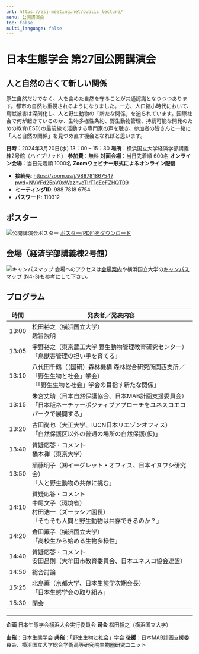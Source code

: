 ```yaml
---
url: https://esj-meeting.net/public_lecture/
menu: 公開講演会
toc: false
multi_language: false
---
```


# 日本生態学会 第27回公開講演会

## 人と自然の古くて新しい関係

原生自然だけでなく、人を含めた自然を守ることが共通認識となりつつあります。都市の自然も重視されるようになりました。一方、人口縮小時代において、鳥獣被害は深刻化し、人と野生動物の「新たな関係」を迫られています。国際社会で何が起きているのか、生物多様性条約、野生動物管理、持続可能な開発のための教育(ESD)の最前線で活動する専門家の声を聴き、参加者の皆さんと一緒に「人と自然の関係」を見つめ直す機会となればと思います。

**日時**：2024年3月20日(水) 13：00 – 15：30
**場所**：横浜国立大学経済学部講義棟2号館（ハイブリッド）
**参加費**：無料
**対面会場**：当日先着順 600名
**オンライン会場**：当日先着順 1000名
**Zoomウェビナー形式によるオンライン配信**:

* **接続先**: <a href="https://zoom.us/j/98878186754?pwd=NVVFd25pV0xWazhvcTIrT1dEeFZHQT09" target="_blank">https://zoom.us/j/98878186754?pwd=NVVFd25pV0xWazhvcTIrT1dEeFZHQT09</a>
* **ミーティングID**: 988 7818 6754
* **パスワード**: 110312

## ポスター

![公開講演会ポスター](https://esj-meeting.net/wp-content/uploads/2024/01/public_lecture.jpg)
[ポスター(PDF)をダウンロード](https://esj-meeting.net/wp-content/uploads/2024/01/public_lecture.pdf)

## 会場（経済学部講義棟2号館）

![キャンパスマップ](https://esj-meeting.net/wp-content/uploads/2024/03/campus_map_ja.jpg)
会場へのアクセスは[会場案内](venue_ja)や横浜国立大学の[キャンパスマップ (N4-3)](https://www.ynu.ac.jp/access/map_campus.html)も参考にして下さい。

## プログラム

| 時間  | 発表者／発表内容                                                                                                              |
| ----- | ----------------------------------------------------------------------------------------------------------------------------- |
| 13:00 | 松田裕之（横浜国立大学）<br>趣旨説明                                                                                          |
| 13:05 | 宇野裕之（東京農工大学 野生動物管理教育研究センター）<br>「鳥獣害管理の担い手を育てる」                                       |
| 13:10 | 八代田千鶴（（国研）森林機構 森林総合研究所関西支所／「野生生物と社会」学会）<br>「「野生生物と社会」学会の目指す新たな関係」 |
| 13:15 | 朱宮丈晴（日本自然保護協会、日本MAB計画支援委員会）<br>「日本版ネーチャーポジティブアプローチをユネスコエコパークで展開する」 |
| 13:20 | 古田尚也（大正大学、IUCN日本リエゾンオフィス）<br>「自然保護区以外の普通の場所の自然保護(仮)」                                |
| 13:40 | 質疑応答・コメント<br>橋本禅（東京大学）                                                                                      |
| 13:50 | 須藤明子（㈱イーグレット・オフィス、日本イヌワシ研究会）<br>「人と野生動物の共存に挑む」                                      |
| 14:10 | 質疑応答・コメント<br>中尾文子（環境省）<br>村田浩一（ズーラシア園長）<br>「そもそも人間と野生動物は共存できるのか？」        |
| 14:20 | 倉田薫子（横浜国立大学）<br>「高校生から始める生物多様性」                                                                    |
| 14:40 | 質疑応答・コメント<br>安田昌則（大牟田市教育委員会、日本ユネスコ協会連盟）                                                    |
| 14:50 | 総合討論                                                                                                                      |
| 15:25 | 北島薫（京都大学、日本生態学次期会長）<br>「日本生態学会の取り組み」                                                          |
| 15:30 | 閉会                                                                                                                          |

---

**企画** 日本生態学会横浜大会実行委員会
**司会** 松田裕之（横浜国立大学）

**主催**：日本生態学会
**共催**：「野生生物と社会」学会
**後援**：日本MAB計画支援委員会、横浜国立大学総合学術高等研究院生物圏研究ユニット
